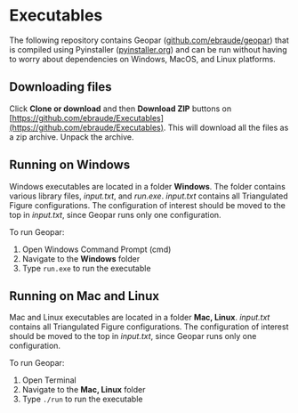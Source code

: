 # Executables
The following repository contains Geopar 
([github.com/ebraude/geopar](github.com/ebraude/geopar)) 
that is compiled using Pyinstaller ([pyinstaller.org](pyinstaller.org)) 
and can be run without having to worry about dependencies on Windows, MacOS, and Linux platforms. 

## Downloading files
Click **Clone or download** and then **Download ZIP** buttons on 
[https://github.com/ebraude/Executables](https://github.com/ebraude/Executables).
This will download all the files as a zip archive. Unpack the archive. 

## Running on Windows
Windows executables are located in a folder **Windows**.
The folder contains various library files, _input.txt_, and _run.exe_.
_input.txt_ contains all Triangulated Figure configurations. 
The configuration of interest should be moved to the top in _input.txt_, 
since Geopar runs only one configuration. 

To run Geopar:
1. Open Windows Command Prompt (cmd)
2. Navigate to the **Windows** folder
3. Type `run.exe` to run the executable

## Running on Mac and Linux
Mac and Linux executables are located in a folder **Mac, Linux**. 
_input.txt_ contains all Triangulated Figure configurations. 
The configuration of interest should be moved to the top in _input.txt_, 
since Geopar runs only one configuration. 

To run Geopar: 
1. Open Terminal
2. Navigate to the **Mac, Linux** folder
3. Type `./run` to run the executable